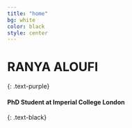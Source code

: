 ```yaml
---
title: "home"
bg: white
color: black
style: center
---
```


# RANYA ALOUFI
{: .text-purple}
#### PhD Student at Imperial College London
{: .text-black}
<span class="more-icons">
<a href="https://scholar.google.com/citations?user=2XOwlrkAAAAJ&hl=en"><i class="fa fa-google fa-2x"></i></a>
<a href="https://twitter.com/ranyaaloufi"><i class="fa fa-twitter fa-2x"></i></a>
<a href="https://uk.linkedin.com/in/ranya-aloufi-150393150"><i class="fa fa-linkedin fa-2x"></i></a>
<a href="https://github.com/RanyaJumah"><i class="fa fa-github fa-2x"></i></a>
</span>
